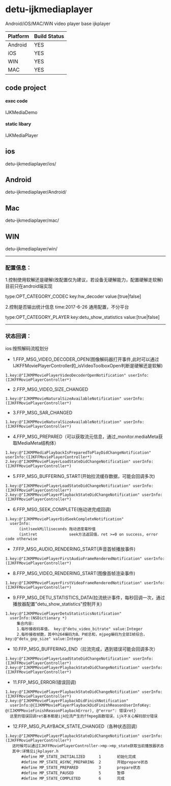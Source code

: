 # detu-ijkmediaplayer
Android/iOS/MAC/WiN video player base ijkplayer


 Platform | Build Status
 -------- | ------------
Android | YES
iOS | YES
WIN | YES
MAC | YES

## code project

#### exec code
IJKMediaDemo 
#### static libary
IJKMediaPlayer 


## ios

detu-ijkmediaplayer/ios/


## Android

detu-ijkmediaplayer/Android/


## Mac

detu-ijkmediaplayer/mac/

## WIN

detu-ijkmediaplayer/win/



-----------------------------------------------------------------------------------
### 配置信息：
1.控制使用软解还是硬解(改配置仅为建议，若设备无硬解能力，配置硬解走软解)
目前只在android端实现
>
type:OPT_CATEGORY_CODEC key:hw_decoder value:[true|false]

2.控制是否输出统计信息 time:2017-6-26
通用配置，不分平台
>
type:OPT_CATEGORY_PLAYER key:detu_show_statistics value:[true|false]



-----------------------------------------------------------------------------------
### 状态回调：
ios:按照解码流程划分

- 1.FFP_MSG_VIDEO_DECODER_OPEN(图像解码器打开事件,此时可以通过IJKFFMoviePlayerController的_isVideoToolboxOpen判断是硬解还是软解)
>
    1.key:@"IJKMPMoviePlayerVideoDecoderOpenNotification" userInfo:(IJKFFMoviePlayerController*)
    
- 2.FFP_MSG_VIDEO_SIZE_CHANGED
>
	1.key:@"IJKMPMovieNaturalSizeAvailableNotification" userInfo:(IJKFFMoviePlayerController*)
	
- 3.FFP_MSG_SAR_CHANGED
>
    1.key:@"IJKMPMovieNaturalSizeAvailableNotification" userInfo:(IJKFFMoviePlayerController*)
    
- 4.FFP_MSG_PREPARED（可以获取流元信息，通过_monitor.mediaMeta获取MediaMeta结构体）
>
    1.key:@"IJKMPMediaPlaybackIsPreparedToPlayDidChangeNotification" userInfo:(IJKFFMoviePlayerController*)
    2.key:@"IJKMPMoviePlayerLoadStateDidChangeNotification" userInfo:(IJKFFMoviePlayerController*)
    
- 5.FFP_MSG_BUFFERING_START(开始拉流缓存数据，可能会回调多次)
>
    1.key:@"IJKMPMoviePlayerLoadStateDidChangeNotification" userInfo:(IJKFFMoviePlayerController*)
    2.key:@"IJKMPMoviePlayerPlaybackStateDidChangeNotification" userInfo:(IJKFFMoviePlayerController*)
    
- 6.FFP_MSG_SEEK_COMPLETE(拖动进完成回调)
>
    1.key:@"IJKMPMoviePlayerDidSeekCompleteNotification" 
      userInfo:
          (int)seekMilliseconds 拖动进度毫秒值
          (int)ret              seek方法返回值，ret >=0 on success, error code otherwise


- 7.FFP_MSG_AUDIO_RENDERING_START(声音首帧播放事件)
>
    1.key:@"IJKMPMoviePlayerFirstAudioFrameRenderedNotification" userInfo:(IJKFFMoviePlayerController*)

- 8.FFP_MSG_VIDEO_RENDERING_START(图像首帧渲染事件)
>
	1.key:@"IJKMPMoviePlayerFirstVideoFrameRenderedNotification" userInfo:(IJKFFMoviePlayerController*)

- 9.FFP_MSG_DETU_STATISTICS_DATA(拉流统计事件，每秒回调一次，通过播放器配置"detu_show_statistics"控制开关)
>
    1.key:@"IJKMPMoviePlayerDetuStatisticsNotification" 
      userInfo:(NSDictionary *)
         集合内容:
         1.每秒接收码率值， key:@"detu_video_bitrate" value:Integer
         2.每秒接收帧数，其中h264编码为B、P帧总和，mjpeg编码为全部I帧综合，key:@"detu_gop_size" value:Integer

- 10.FFP_MSG_BUFFERING_END（拉流完成，遇到错误可能会回调多次）
>
    1.key:@"IJKMPMoviePlayerLoadStateDidChangeNotification" userInfo:(IJKFFMoviePlayerController*)
    2.key:@"IJKMPMoviePlayerPlaybackStateDidChangeNotification" userInfo:(IJKFFMoviePlayerController*)

- 11.FFP_MSG_ERROR(错误回调)
>
    1.key:@"IJKMPMoviePlayerPlaybackStateDidChangeNotification" userInfo:(IJKFFMoviePlayerController*)
    2.key:@"IJKMPMoviePlayerPlaybackDidFinishNotification"
      userInfo:@{IJKMPMoviePlayerPlaybackDidFinishReasonUserInfoKey: @(IJKMPMovieFinishReasonPlaybackError), @"error": 错误ret}
      这里的错误回调ret基本都是ijk拉流产生的ffmpeg函数错误，ijk不关心解码部分错误
      
- 12.FFP_MSG_PLAYBACK_STATE_CHANGED（各种状态回调）
>
    1.key:@"IJKMPMoviePlayerPlaybackStateDidChangeNotification" userInfo:(IJKFFMoviePlayerController*)
       这时候可以通过IJKFFMoviePlayerController->mp->mp_state获取当前播放器状态
       其中:详情见ijkplayer.h
           #define MP_STATE_INITIALIZED      1       初始化完成
           #define MP_STATE_ASYNC_PREPARING  2       开始prepare状态
           #define MP_STATE_PREPARED         3       prepare状态
           #define MP_STATE_PAUSED           5       暂停
           #define MP_STATE_COMPLETED        6       完成





